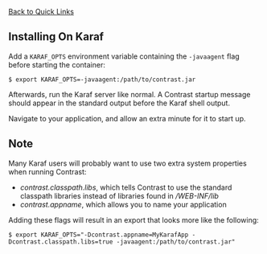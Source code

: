 <!--
title: "Installing On Karaf"
description: "Agent installation using the Karaf app container"
tags: "java agent installation Karaf apache"
-->

[Back to Quick Links](user_javainstall.html#links)

## Installing On Karaf
Add a ```KARAF_OPTS``` environment variable containing the ```-javaagent``` flag before starting the container:

``` 
$ export KARAF_OPTS=-javaagent:/path/to/contrast.jar
```

Afterwards, run the Karaf server like normal. A Contrast startup message should appear in the standard output before the Karaf shell output.

Navigate to your application, and allow an extra minute for it to start up.


## Note

Many Karaf users will probably want to use two extra system properties when running Contrast:
 * *contrast.classpath.libs*, which tells Contrast to use the standard classpath libraries instead of libraries found in */WEB-INF/lib*
 * *contrast.appname*, which allows you to name your application
 
Adding these flags will result in an export that looks more like the following:

```
$ export KARAF_OPTS="-Dcontrast.appname=MyKarafApp -Dcontrast.classpath.libs=true -javaagent:/path/to/contrast.jar"
```